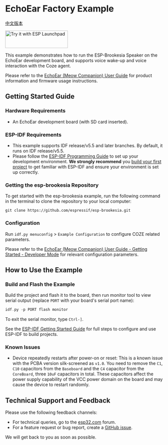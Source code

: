 # EchoEar Factory Example

[中文版本](./README_CN.md)

<a href="https://espressif.github.io/esp-launchpad/?flashConfigURL=https://espressif.github.io/esp-brookesia/launchpad.toml">
    <img alt="Try it with ESP Launchpad" src="https://espressif.github.io/esp-launchpad/assets/try_with_launchpad.png" width="200" height="56">
</a>

This example demonstrates how to run the ESP-Brookesia Speaker on the EchoEar development board, and supports voice wake-up and voice interaction with the Coze agent.

Please refer to the [EchoEar (Meow Companion) User Guide](https://espressif.craft.me/BBkCPR3ZaoLCV8) for product information and firmware usage instructions.

## Getting Started Guide

### Hardware Requirements

* An EchoEar development board (with SD card inserted).

### ESP-IDF Requirements

- This example supports IDF release/v5.5 and later branches. By default, it runs on IDF release/v5.5.
- Please follow the [ESP-IDF Programming Guide](https://docs.espressif.com/projects/esp-idf/zh_CN/latest/esp32/get-started/index.html) to set up your development environment. **We strongly recommend** you [build your first project](https://docs.espressif.com/projects/esp-idf/zh_CN/latest/esp32/get-started/index.html#build-your-first-project) to get familiar with ESP-IDF and ensure your environment is set up correctly.

### Getting the esp-brookesia Repository

To get started with the esp-brookesia example, run the following command in the terminal to clone the repository to your local computer:

```
git clone https://github.com/espressif/esp-brookesia.git
```

### Configuration

Run `idf.py menuconfig` > `Example Configuration` to configure COZE related parameters.

Please refer to the [EchoEar (Meow Companion) User Guide - Getting Started - Developer Mode](https://espressif.craft.me/BBkCPR3ZaoLCV8) for relevant configuration parameters.

## How to Use the Example

### Build and Flash the Example

Build the project and flash it to the board, then run monitor tool to view serial output (replace `PORT` with your board's serial port name):

```c
idf.py -p PORT flash monitor
```

To exit the serial monitor, type `Ctrl-]`.

See the [ESP-IDF Getting Started Guide](https://docs.espressif.com/projects/esp-idf/en/latest/get-started/index.html) for full steps to configure and use ESP-IDF to build projects.

### Known Issues

- Device repeatedly restarts after power-on or reset: This is a known issue with the PCBA version silk-screened as `v1.0`. You need to remove the `C1`, `C10` capacitors from the `Baseboard` and the `C4` capacitor from the `CoreBoard`, three `10uF` capacitors in total. These capacitors affect the power supply capability of the VCC power domain on the board and may cause the device to restart randomly.

## Technical Support and Feedback

Please use the following feedback channels:

- For technical queries, go to the [esp32.com](https://esp32.com/viewforum.php?f=22) forum.
- For a feature request or bug report, create a [GitHub issue](https://github.com/espressif/esp-brookesia/issues).

We will get back to you as soon as possible.
